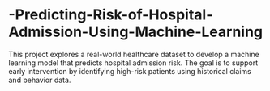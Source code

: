 # -Predicting-Risk-of-Hospital-Admission-Using-Machine-Learning
This project explores a real-world healthcare dataset to develop a machine learning model that predicts hospital admission risk. The goal is to support early intervention by identifying high-risk patients using historical claims and behavior data.
